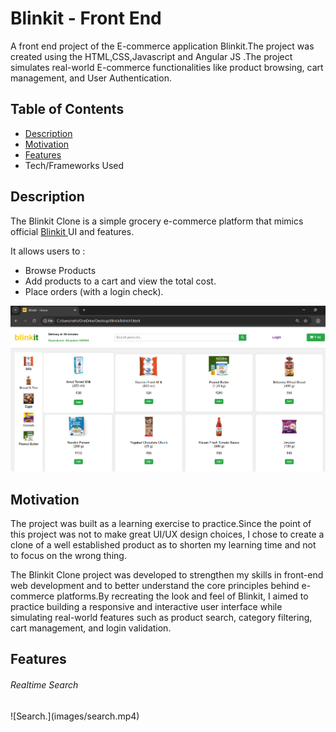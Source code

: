 <h1>Blinkit - Front End</h1>

<p> A front end project of the E-commerce application Blinkit.The project was created using the HTML,CSS,Javascript and Angular JS .The project simulates real-world E-commerce functionalities like product browsing, cart management, and User Authentication.</p>


<h2>Table of Contents</h2>

<ul>
  <li><a href="https://github.com/RathikPoojary2/Blinkit/blob/main/README.md#description">Description</a></li>
    <li><a href="https://github.com/RathikPoojary2/Blinkit/blob/main/README.md#motivation">Motivation </a></li>
  <li><a href="https://github.com/RathikPoojary2/Blinkit/blob/main/README.md#-features">Features</a></li>
  <li><a>Tech/Frameworks Used</a></li>
</ul>

<h2>Description</h2>

<p>The Blinkit Clone is a simple grocery e-commerce platform that mimics official <a href="https://blinkit.com/cn/milk/cid/14/922?utm_source=google&utm_medium=cpc&utm_campaign=21439030315&utm_content=169426454132&utm_term=blinkit&gad_source=1&gad_campaignid=21439030315&gbraid=0AAAAADfkql5eHadZMsPwKXNZ1WUIzw4lc&gclid=Cj0KCQjwhO3DBhDkARIsANxrhTpaH3Q7iczyEQZJDkYY5lqKohPLDOvGKu2HIhcd-Bd-f0rbDuZMYCkaAhs9EALw_wcB" >Blinkit </a> UI and features.</p>
<p>It allows users to :<br>
<ul>
  <li>Browse Products</li>
  <li>Add products to a cart and view the total cost.</li>
  <li>Place orders (with a login check).</li>
</ul>
</p>

![Main screen of the web application.](images/ss.png)

<h2>Motivation</h2>
<p>The project was built as a learning exercise to practice.Since the point of this project was not to make great UI/UX design choices, I chose to create a clone of a well established product as to shorten my learning time and not to focus on the wrong thing.</p>

<p>The Blinkit Clone project was developed to strengthen my skills in front-end web development and to better understand the core principles behind e-commerce platforms.By recreating the look and feel of Blinkit, I aimed to practice building a responsive and interactive user interface while simulating real-world features such as product search, category filtering, cart management, and login validation.</p>

<h2> Features</h2>
<h6>Realtime Search</h6>
![Search.](images/search.mp4)
